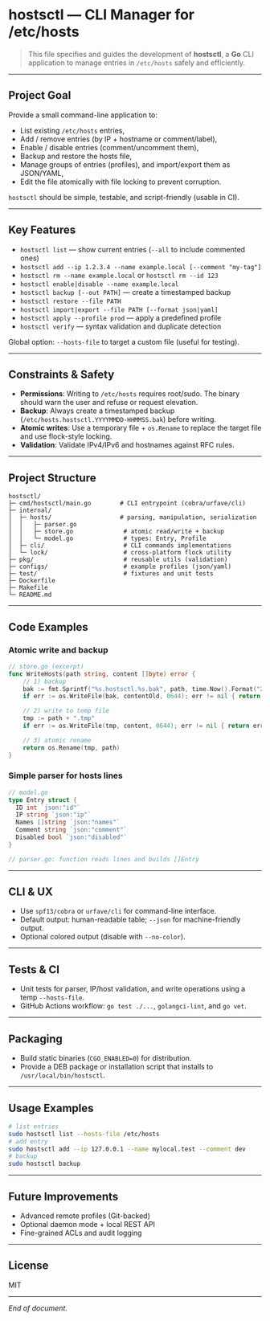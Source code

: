 # hostsctl — CLI Manager for /etc/hosts

> This file specifies and guides the development of **hostsctl**, a **Go** CLI application to manage entries in `/etc/hosts` safely and efficiently.

---

## Project Goal

Provide a small command-line application to:

* List existing `/etc/hosts` entries,
* Add / remove entries (by IP + hostname or comment/label),
* Enable / disable entries (comment/uncomment them),
* Backup and restore the hosts file,
* Manage groups of entries (profiles), and import/export them as JSON/YAML,
* Edit the file atomically with file locking to prevent corruption.

`hostsctl` should be simple, testable, and script-friendly (usable in CI).

---

## Key Features

* `hostsctl list` — show current entries (`--all` to include commented ones)
* `hostsctl add --ip 1.2.3.4 --name example.local [--comment "my-tag"]`
* `hostsctl rm --name example.local` or `hostsctl rm --id 123`
* `hostsctl enable|disable --name example.local`
* `hostsctl backup [--out PATH]` — create a timestamped backup
* `hostsctl restore --file PATH`
* `hostsctl import|export --file PATH [--format json|yaml]`
* `hostsctl apply --profile prod` — apply a predefined profile
* `hostsctl verify` — syntax validation and duplicate detection

Global option: `--hosts-file` to target a custom file (useful for testing).

---

## Constraints & Safety

* **Permissions**: Writing to `/etc/hosts` requires root/sudo. The binary should warn the user and refuse or request elevation.
* **Backup**: Always create a timestamped backup (`/etc/hosts.hostsctl.YYYYMMDD-HHMMSS.bak`) before writing.
* **Atomic writes**: Use a temporary file + `os.Rename` to replace the target file and use flock-style locking.
* **Validation**: Validate IPv4/IPv6 and hostnames against RFC rules.

---

## Project Structure

```
hostsctl/
├─ cmd/hostsctl/main.go        # CLI entrypoint (cobra/urfave/cli)
├─ internal/
│  ├─ hosts/                   # parsing, manipulation, serialization
│  │   ├─ parser.go
│  │   ├─ store.go              # atomic read/write + backup
│  │   └─ model.go              # types: Entry, Profile
│  ├─ cli/                      # CLI commands implementations
│  └─ lock/                     # cross-platform flock utility
├─ pkg/                         # reusable utils (validation)
├─ configs/                     # example profiles (json/yaml)
├─ test/                        # fixtures and unit tests
├─ Dockerfile
├─ Makefile
└─ README.md
```

---

## Code Examples

### Atomic write and backup

```go
// store.go (excerpt)
func WriteHosts(path string, content []byte) error {
    // 1) backup
    bak := fmt.Sprintf("%s.hostsctl.%s.bak", path, time.Now().Format("20060102-150405"))
    if err := os.WriteFile(bak, contentOld, 0644); err != nil { return err }

    // 2) write to temp file
    tmp := path + ".tmp"
    if err := os.WriteFile(tmp, content, 0644); err != nil { return err }

    // 3) atomic rename
    return os.Rename(tmp, path)
}
```

### Simple parser for hosts lines

```go
// model.go
type Entry struct {
  ID int `json:"id"`
  IP string `json:"ip"`
  Names []string `json:"names"`
  Comment string `json:"comment"`
  Disabled bool `json:"disabled"`
}

// parser.go: function reads lines and builds []Entry
```

---

## CLI & UX

* Use `spf13/cobra` or `urfave/cli` for command-line interface.
* Default output: human-readable table; `--json` for machine-friendly output.
* Optional colored output (disable with `--no-color`).

---

## Tests & CI

* Unit tests for parser, IP/host validation, and write operations using a temp `--hosts-file`.
* GitHub Actions workflow: `go test ./...`, `golangci-lint`, and `go vet`.

---

## Packaging

* Build static binaries (`CGO_ENABLED=0`) for distribution.
* Provide a DEB package or installation script that installs to `/usr/local/bin/hostsctl`.

---

## Usage Examples

```bash
# list entries
sudo hostsctl list --hosts-file /etc/hosts
# add entry
sudo hostsctl add --ip 127.0.0.1 --name mylocal.test --comment dev
# backup
sudo hostsctl backup
```

---

## Future Improvements

* Advanced remote profiles (Git-backed)
* Optional daemon mode + local REST API
* Fine-grained ACLs and audit logging

---

## License

MIT

---

*End of document.*
